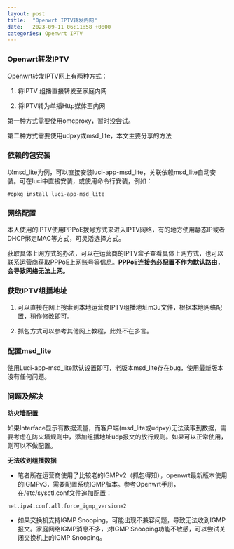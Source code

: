 ```yaml
---
layout: post
title:  "Openwrt IPTV转发内网"
date:   2023-09-11 06:11:58 +0800
categories: Openwrt IPTV
---
```


### Openwrt转发IPTV

Openwrt转发IPTV网上有两种方式：

1. 将IPTV 组播直接转发至家庭内网

2. 将IPTV转为单播Http媒体至内网

第一种方式需要使用omcproxy，暂时没尝试。

第二种方式需要使用udpxy或msd_lite，本文主要分享的方法

### 依赖的包安装

以msd_lite为例，可以直接安装luci-app-msd_lite，关联依赖msd_lite自动安装。可在luci中直接安装，或使用命令行安装，例如：

```
#opkg install luci-app-msd_lite
```

### 网络配置

本人使用的IPTV使用PPPoE拨号方式来进入IPTV网络，有的地方使用静态IP或者DHCP绑定MAC等方式，可灵活选择方式。

获取具体上网方式的办法，可以在运营商的IPTV盒子查看具体上网方式，也可以联系运营商获取PPPoE上网账号等信息。**PPPoE连接务必配置不作为默认路由，会导致网络无法上网。**

### 获取IPTV组播地址

1. 可以直接在网上搜索到本地运营商IPTV组播地址m3u文件，根据本地网络配置，稍作修改即可。

2. 抓包方式可以参考其他网上教程，此处不在多言。

### 配置msd_lite

使用Luci-app-msd_lite默认设置即可，老版本msd_lite存在bug，使用最新版本没有任何问题。

### 问题及解决

**防火墙配置**

如果Interface显示有数据流量，而客户端(msd_lite或udpxy)无法读取到数据，需要考虑在防火墙规则中，添加组播地址udp报文的放行规则。如果可以正常使用，则可以不做配置。

**无法收到组播数据**

- 笔者所在运营商使用了比较老的IGMPv2（抓包得知），openwrt最新版本使用的IGMPv3，需要配置系统IGMP版本。参考Openwrt手册，在/etc/sysctl.conf文件追加配置：

```
net.ipv4.conf.all.force_igmp_version=2
```

- 如果交换机支持IGMP Snooping，可能出现不兼容问题，导致无法收到IGMP报文。家庭网络IGMP消息不多，对IGMP Snooping功能不敏感，可以尝试关闭交换机上的IGMP Snooping。
